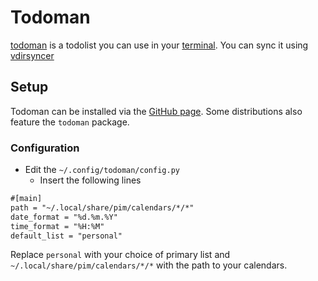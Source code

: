 # Todoman

[todoman](https://github.com/pimutils/todoman) is a todolist you can use in your
[terminal](/wiki/system_console.md).
You can sync it using [vdirsyncer](vdirsyncer.md)

## Setup

Todoman can be installed via the
[GitHub page](https://github.com/pimutils/todoman).
Some distributions also feature the `todoman` package.

### Configuration

- Edit the `~/.config/todoman/config.py`
  - Insert the following lines

```txt
#[main]
path = "~/.local/share/pim/calendars/*/*"
date_format = "%d.%m.%Y"
time_format = "%H:%M"
default_list = "personal"
```

Replace `personal` with your choice of primary list and
`~/.local/share/pim/calendars/*/*` with the path to your calendars.
